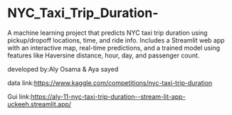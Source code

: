 # NYC_Taxi_Trip_Duration-
A machine learning project that predicts NYC taxi trip duration using pickup/dropoff locations, time, and ride info. Includes a Streamlit web app with an interactive map, real-time predictions, and a trained model using features like Haversine distance, hour, day, and passenger count.

developed by:Aly Osama & Aya sayed 


data link:https://www.kaggle.com/competitions/nyc-taxi-trip-duration

Gui link:https://aly-11-nyc-taxi-trip-duration--stream-lit-app-uckeeh.streamlit.app/
